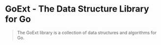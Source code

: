 # GoExt - The Data Structure Library for Go

> The GoExt library is a collection of data structures and algorithms for Go.

